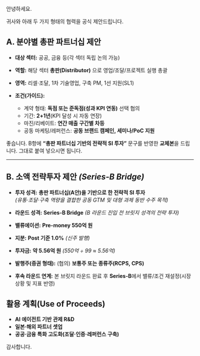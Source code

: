 안녕하세요.

귀사와 아래 두 가지 형태의 협력을 공식 제안드립니다.

## A. 분야별 총판 파트너십 제안

* **대상 섹터:** 공공, 금융 등(각 섹터 독립 논의 가능)
* **역할:** 해당 섹터 **총판(Distributor)** 으로 영업/조달/프로젝트 실행 총괄
* **영역:** 리셀·조달, 1차 기술영업, 구축 PM, 1선 지원(SL1)
* **조건(가이드):**

  * 계약 형태: **독점 또는 준독점(성과 KPI 연동)** 선택 협의
  * 기간: **2+1년**(KPI 달성 시 자동 연장)
  * 마진/리베이트: **연간 매출 구간별 차등**
  * 공동 마케팅/레퍼런스: **공동 브랜드 캠페인, 세미나/PoC 지원**

좋습니다. B항에 **“총판 파트너십 기반의 전략적 SI 투자”** 문구를 반영한 **교체본**을 드립니다. 그대로 붙여 넣으시면 됩니다.

---

## B. 소액 전략투자 제안 *(Series-B Bridge)*

* **투자 성격:** **총판 파트너십(A안)을 기반으로 한 전략적 SI 투자**  
  *(유통·조달·구축 역량을 결합한 공동 GTM 및 대형 과제 동반 수주 목적)*

* **라운드 성격:** **Series-B Bridge** *(B 라운드 진입 전 브릿지 성격의 전략 투자)*

* **밸류에이션:** **Pre-money 550억 원**

* **지분:** **Post 기준 1.0%** *(신주 발행)*

* **투자금:** **약 5.56억 원** *(550억 ÷ 99 ≈ 5.56억)*

* **발행주(증권 형태):** (협의) **보통주 또는 종류주(RCPS, CPS)**

* **후속 라운드 연계:** 본 브릿지 라운드 완료 후 **Series-B**에서 밸류/조건 재설정(시장 상황 및 지표 반영)


## 활용 계획(Use of Proceeds)

* **AI 에이전트 기반 관제 R&D**
* **일본·해외 파트너 셋업**
* **공공·금융 특화 고도화(조달·인증·레퍼런스 구축)**

감사합니다.
